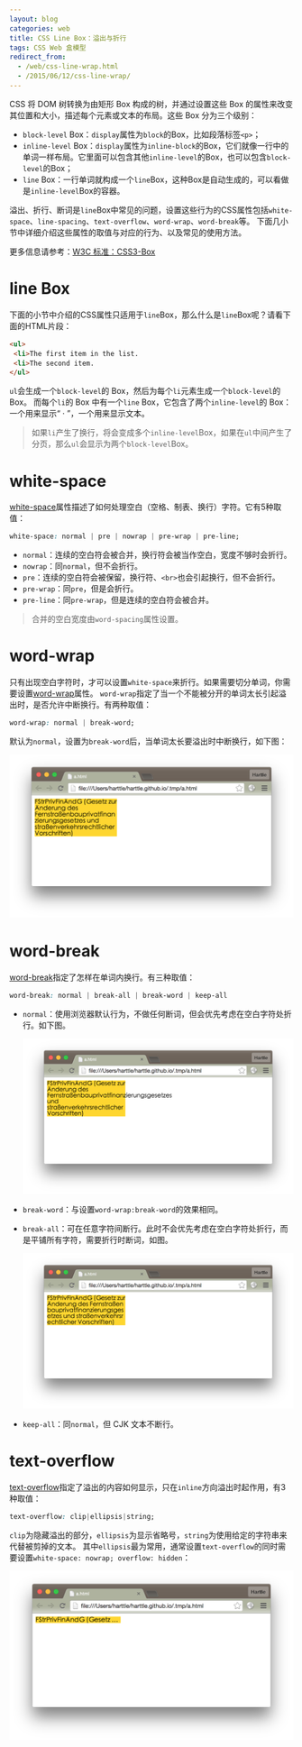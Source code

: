 ```yaml
---
layout: blog 
categories: web
title: CSS Line Box：溢出与折行 
tags: CSS Web 盒模型
redirect_from:
  - /web/css-line-wrap.html
  - /2015/06/12/css-line-wrap/
---
```


CSS 将 DOM 树转换为由矩形 Box 构成的树，并通过设置这些 Box 的属性来改变其位置和大小，描述每个元素或文本的布局。这些 Box 分为三个级别：

* `block-level` Box：`display`属性为`block`的Box，比如段落标签`<p>`；
* `inline-level` Box：`display`属性为`inline-block`的Box，它们就像一行中的单词一样布局。它里面可以包含其他`inline-level`的Box，也可以包含`block-level`的Box；
* `line` Box：一行单词就构成一个`line`Box，这种Box是自动生成的，可以看做是`inline-level`Box的容器。

溢出、折行、断词是`line`Box中常见的问题，设置这些行为的CSS属性包括`white-space`、`line-spacing`、`text-overflow`、`word-wrap`、`word-break`等。
下面几小节中详细介绍这些属性的取值与对应的行为、以及常见的使用方法。

更多信息请参考：[W3C 标准：CSS3-Box][css-box]

# line Box

下面的小节中介绍的CSS属性只适用于`line`Box，那么什么是`line`Box呢？请看下面的HTML片段：

```html
<ul>
 <li>The first item in the list.
 <li>The second item.
</ul>
```

`ul`会生成一个`block-level`的 Box，然后为每个`li`元素生成一个`block-level`的 Box。
而每个`li`的 Box 中有一个`line` Box，它包含了两个`inline-level`的 Box：
一个用来显示“ &middot; ”，一个用来显示文本。

> 如果`li`产生了换行，将会变成多个`inline-level`Box，如果在`ul`中间产生了分页，那么`ul`会显示为两个`block-level`Box。

<!--more-->

# white-space

[white-space][white-space]属性描述了如何处理空白（空格、制表、换行）字符。它有5种取值：

```css
white-space: normal | pre | nowrap | pre-wrap | pre-line;
```

* `normal`：连续的空白符会被合并，换行符会被当作空白，宽度不够时会折行。
* `nowrap`：同`normal`，但不会折行。
* `pre`：连续的空白符会被保留，换行符、`<br>`也会引起换行，但不会折行。
* `pre-wrap`：同`pre`，但是会折行。
* `pre-line`：同`pre-wrap`，但是连续的空白符会被合并。

> 合并的空白宽度由`word-spacing`属性设置。

# word-wrap

只有出现空白字符时，才可以设置`white-space`来折行。如果需要切分单词，你需要设置[word-wrap][word-wrap]属性。
`word-wrap`指定了当一个不能被分开的单词太长引起溢出时，是否允许中断换行。有两种取值：

```css
word-wrap: normal | break-word;
```

默认为`normal`，设置为`break-word`后，当单词太长要溢出时中断换行，如下图：

![@2x](/assets/img/blog/css/word-break-break-word.png)

# word-break

[word-break][word-break]指定了怎样在单词内换行。有三种取值：

```css
word-break: normal | break-all | break-word | keep-all
```

* `normal`：使用浏览器默认行为，不做任何断词，但会优先考虑在空白字符处折行。如下图。

    ![@2x](/assets/img/blog/css/word-break-normal.png)

* `break-word`：与设置`word-wrap:break-word`的效果相同。
    

* `break-all`：可在任意字符间断行。此时不会优先考虑在空白字符处折行，而是平铺所有字符，需要折行时断词，如图。

    ![@2x](/assets/img/blog/css/word-break-break-all.png)

* `keep-all`：同`normal`，但 CJK 文本不断行。

# text-overflow

[text-overflow][text-overflow]指定了溢出的内容如何显示，只在`inline`方向溢出时起作用，有3种取值：

```css
text-overflow: clip|ellipsis|string;
```

`clip`为隐藏溢出的部分，`ellipsis`为显示省略号，`string`为使用给定的字符串来代替被剪掉的文本。
其中`ellipsis`最为常用，通常设置`text-overflow`的同时需要设置`white-space: nowrap; overflow: hidden`：

![@2x](/assets/img/blog/css/text-overflow-ellipsis.png)

[css-box]: http://www.w3.org/TR/css3-box/
[word-wrap]: https://developer.mozilla.org/zh-CN/docs/Web/CSS/word-wrap
[word-break]: https://developer.mozilla.org/zh-CN/docs/Web/CSS/word-break
[white-space]: https://developer.mozilla.org/zh-CN/docs/Web/CSS/white-space
[text-overflow]: https://developer.mozilla.org/zh-CN/docs/Web/CSS/text-overflow
